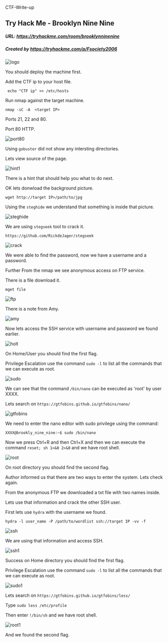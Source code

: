  CTF-Write-up

## Try Hack Me - Brooklyn Nine Nine

##### URL: https://tryhackme.com/room/brooklynninenine

##### Created by _https://tryhackme.com/p/Fsociety2006_

![logo](https://user-images.githubusercontent.com/20625004/115248090-0a67a980-a130-11eb-99af-2edf03ef0eeb.PNG)

You should deploy the machine first.

Add the CTF ip to your host file.

``` echo "CTF ip" >> /etc/hosts```

Run nmap against the target machine.

```nmap -sC -A  <target IP>```

Ports 21, 22 and 80.

Port 80 HTTP.

![port80](https://user-images.githubusercontent.com/20625004/115248763-a5f91a00-a130-11eb-9bce-7050f8db3490.PNG)

Using ``gobuster`` did not show any intersting directories.

Lets view source of the page.

![hint1](https://user-images.githubusercontent.com/20625004/115248917-caed8d00-a130-11eb-8d3b-93690a7de9f2.PNG)

There is a hint that should help you what to do next.

OK lets donwload the background picture.

``wget http://target IP>/path/to/jpg``

Using the ``steghide`` we understand that something is inside that picture.

![steghide](https://user-images.githubusercontent.com/20625004/115249334-291a7000-a131-11eb-9d2a-a4a82a5c85ae.PNG)

We are using ``stegseek`` tool to crack it. 

``https://github.com/RickdeJager/stegseek``

![crack](https://user-images.githubusercontent.com/20625004/115250673-78ad6b80-a132-11eb-9785-d91fa4448c30.PNG)

We were able to find the password, now we have a username and a password.

Further From the nmap we see anonymous access on FTP service.

There is a file download it.

``mget file``

![ftp](https://user-images.githubusercontent.com/20625004/115248463-616d7e80-a130-11eb-91d5-0abd2e237afc.PNG)

There is a note from Amy.

![amy](https://user-images.githubusercontent.com/20625004/115248607-84982e00-a130-11eb-8b7d-e33e109ca036.PNG)

Now lets access the SSH service with username and password we found earlier.

![holt](https://user-images.githubusercontent.com/20625004/115253928-8c0e0600-a135-11eb-95b7-3f7a7212da0b.PNG)

On Home/User you should find the first flag.

Privilege Escalation use the command ``sudo -l`` to list all the commands that we can execute as root.

![sudo](https://user-images.githubusercontent.com/20625004/115254006-9defa900-a135-11eb-9f5a-023d47ede775.PNG)

We can see that the command ``/bin/nano`` can be executed as 'root' by user XXXX.

Lets search on ``https://gtfobins.github.io/gtfobins/nano/``

![gtfobins](https://user-images.githubusercontent.com/20625004/115254241-d4c5bf00-a135-11eb-9b65-71757d0d1503.PNG)

We need to enter the nano editor with sudo privilege using the command:

``XXXX@brookly_nine_nine:~$ sudo /bin/nano``

Now we press Ctrl+R and then Ctrl+X and then we can execute the command ``reset; sh 1>&0 2>&0`` and we have root shell.

![root](https://user-images.githubusercontent.com/20625004/115254656-3a19b000-a136-11eb-9a2d-ea0d76728e63.PNG)

On root directory you should find the second flag.

Author informed us that there are two ways to enter the system. Lets check again.

From the anonymous FTP we downloaded a txt file with two names inside.

Lets use that information and crack the other SSH user.

First lets use ``hydra`` with the username we found. 

``hydra -l user_name -P /path/to/wordlist ssh://target IP -vv -f``

![ssh](https://user-images.githubusercontent.com/20625004/115255455-f3788580-a136-11eb-8276-cefa916caff2.PNG)

We are using that information and access SSH.

![ssh1](https://user-images.githubusercontent.com/20625004/115255609-1c007f80-a137-11eb-96ab-9ca044cd25a3.PNG)

Success on Home directory you should find the first flag.

Privilege Escalation use the command ``sudo -l`` to list all the commands that we can execute as root.

![sudo1](https://user-images.githubusercontent.com/20625004/115255910-6da90a00-a137-11eb-851b-2e238ba6a0d5.PNG)

Lets search on  ``https://gtfobins.github.io/gtfobins/less/``

Type ``sudo less /etc/profile``

Then enter ``!/bin/sh`` and we have root shell.

![root1](https://user-images.githubusercontent.com/20625004/115257061-6df5d500-a138-11eb-926d-bd178e7a6761.PNG)

And we found the second flag.
